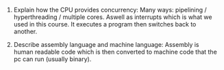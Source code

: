 <!-- Answers to the Short Answer Essay Questions go here -->

1. Explain how the CPU provides concurrency:
Many ways: pipelining / hyperthreading / multiple cores.
Aswell as interrupts which is what we used in this course.
It executes a program then switches back to another. 

2. Describe assembly language and machine language:
Assembly is human readable code which is then converted to machine code that the pc can run (usually binary).

